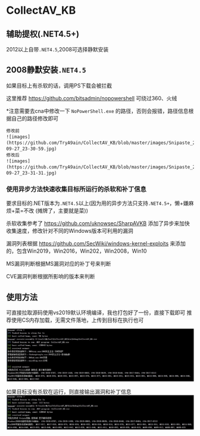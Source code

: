 # CollectAV_KB
## 辅助提权(.NET4.5+)
2012以上自带`.NET4.5`,2008可选择静默安装

## 2008静默安装`.NET4.5`
如果目标上有杀软的话，调用PS下载会被拦截

这里推荐 https://github.com/bitsadmin/nopowershell 可绕过360、火绒

*注意需要去cna中修改一下 `NoPowerShell.exe` 的路径，否则会报错，路径信息根据自己的路径修改即可
```
修改前
![images](https://github.com/TryA9ain/CollectAV_KB/blob/master/images/Snipaste_2020-09-27_23-30-59.jpg)
修改后
![images](https://github.com/TryA9ain/CollectAV_KB/blob/master/images/Snipaste_2020-09-27_23-31-31.jpg)
```
### 使用异步方法快速收集目标所运行的杀软和补丁信息
要求目标的.NET版本为`.NET4.5`以上(因为用的异步方法只支持`.NET4.5+`，懒+嫌麻烦+菜=不改 (摊牌了，主要就是菜))

杀软收集参考了 https://github.com/uknowsec/SharpAVKB
添加了异步来加快收集速度，修改针对不同的Windows版本可利用的漏洞

漏洞列表根据 https://github.com/SecWiki/windows-kernel-exploits 
来添加的，包含Win2019，Win2016，Win202，Win2008，Win10

MS漏洞判断根据MS漏洞对应的补丁号来判断

CVE漏洞判断根据所影响的版本来判断
## 使用方法
可直接拉取源码使用vs2019默认环境编译，我也打包好了一份，直接下载即可
推荐使用CS内存加载，无需文件落地，上传到目标在执行也可

![images](https://github.com/TryA9ain/CollectAV_KB/blob/master/images/Snipaste_2020-09-27_22-56-16.jpg)

如果目标没有杀软在运行，则直接输出漏洞和补丁信息
![images](https://github.com/TryA9ain/CollectAV_KB/blob/master/images/Snipaste_2020-09-27_23-21-11.jpg)
